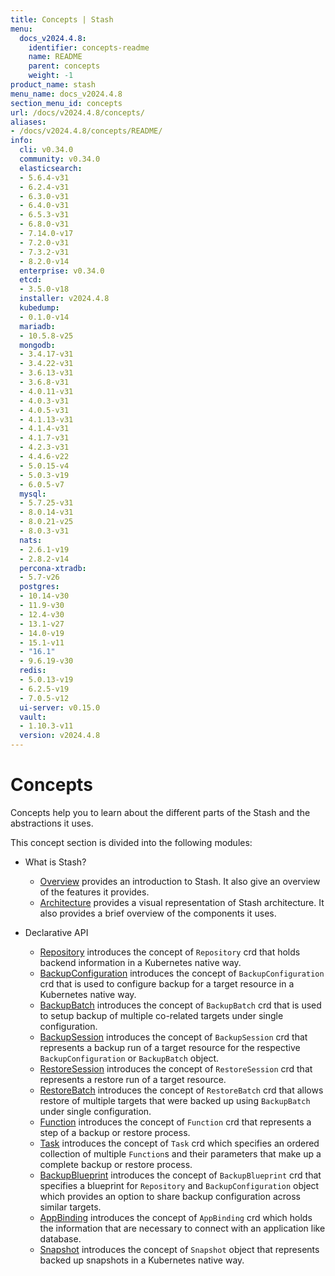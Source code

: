 ```yaml
---
title: Concepts | Stash
menu:
  docs_v2024.4.8:
    identifier: concepts-readme
    name: README
    parent: concepts
    weight: -1
product_name: stash
menu_name: docs_v2024.4.8
section_menu_id: concepts
url: /docs/v2024.4.8/concepts/
aliases:
- /docs/v2024.4.8/concepts/README/
info:
  cli: v0.34.0
  community: v0.34.0
  elasticsearch:
  - 5.6.4-v31
  - 6.2.4-v31
  - 6.3.0-v31
  - 6.4.0-v31
  - 6.5.3-v31
  - 6.8.0-v31
  - 7.14.0-v17
  - 7.2.0-v31
  - 7.3.2-v31
  - 8.2.0-v14
  enterprise: v0.34.0
  etcd:
  - 3.5.0-v18
  installer: v2024.4.8
  kubedump:
  - 0.1.0-v14
  mariadb:
  - 10.5.8-v25
  mongodb:
  - 3.4.17-v31
  - 3.4.22-v31
  - 3.6.13-v31
  - 3.6.8-v31
  - 4.0.11-v31
  - 4.0.3-v31
  - 4.0.5-v31
  - 4.1.13-v31
  - 4.1.4-v31
  - 4.1.7-v31
  - 4.2.3-v31
  - 4.4.6-v22
  - 5.0.15-v4
  - 5.0.3-v19
  - 6.0.5-v7
  mysql:
  - 5.7.25-v31
  - 8.0.14-v31
  - 8.0.21-v25
  - 8.0.3-v31
  nats:
  - 2.6.1-v19
  - 2.8.2-v14
  percona-xtradb:
  - 5.7-v26
  postgres:
  - 10.14-v30
  - 11.9-v30
  - 12.4-v30
  - 13.1-v27
  - 14.0-v19
  - 15.1-v11
  - "16.1"
  - 9.6.19-v30
  redis:
  - 5.0.13-v19
  - 6.2.5-v19
  - 7.0.5-v12
  ui-server: v0.15.0
  vault:
  - 1.10.3-v11
  version: v2024.4.8
---
```


# Concepts

Concepts help you to learn about the different parts of the Stash and the abstractions it uses.

This concept section is divided into the following modules:

- What is Stash?
  - [Overview](/docs/v2024.4.8/concepts/what-is-stash/overview/) provides an introduction to Stash. It also give an overview of the features it provides.
  - [Architecture](/docs/v2024.4.8/concepts/what-is-stash/architecture/) provides a visual representation of Stash architecture. It also provides a brief overview of the components it uses.

- Declarative API
  - [Repository](/docs/v2024.4.8/concepts/crds/repository/) introduces the concept of `Repository` crd that holds backend information in a Kubernetes native way.
  - [BackupConfiguration](/docs/v2024.4.8/concepts/crds/backupconfiguration/) introduces the concept of `BackupConfiguration` crd that is used to configure backup for a target resource in a Kubernetes native way.
  - [BackupBatch](/docs/v2024.4.8/concepts/crds/backupbatch/) introduces the concept of `BackupBatch` crd that is used to setup backup of multiple co-related targets under single configuration.
  - [BackupSession](/docs/v2024.4.8/concepts/crds/backupsession/) introduces the concept of `BackupSession` crd that represents a backup run of a target resource for the respective `BackupConfiguration` or `BackupBatch` object.
  - [RestoreSession](/docs/v2024.4.8/concepts/crds/restoresession/) introduces the concept of `RestoreSession` crd that represents a restore run of a target resource.
  - [RestoreBatch](/docs/v2024.4.8/concepts/crds/restorebatch/) introduces the concept of `RestoreBatch` crd that allows restore of multiple targets that were backed up using `BackupBatch` under single configuration.
  - [Function](/docs/v2024.4.8/concepts/crds/function/) introduces the concept of `Function` crd that represents a step of a backup or restore process.
  - [Task](/docs/v2024.4.8/concepts/crds/task/) introduces the concept of `Task` crd which specifies an ordered collection of multiple `Function`s and their parameters that make up a complete backup or restore process.
  - [BackupBlueprint](/docs/v2024.4.8/concepts/crds/backupblueprint/) introduces the concept of `BackupBlueprint` crd that specifies a blueprint for `Repository` and `BackupConfiguration` object which provides an option to share backup configuration across similar targets.
  - [AppBinding](/docs/v2024.4.8/concepts/crds/appbinding/) introduces the concept of `AppBinding` crd which holds the information that are necessary to connect with an application like database.
  - [Snapshot](/docs/v2024.4.8/concepts/crds/snapshot/) introduces the concept of `Snapshot` object that represents backed up snapshots in a Kubernetes native way.
